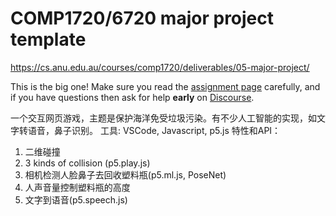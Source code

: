 # COMP1720/6720 major project template

<https://cs.anu.edu.au/courses/comp1720/deliverables/05-major-project/>

This is the big one! Make sure you read the [assignment
page](https://cs.anu.edu.au/courses/comp1720/deliverables/05-major-project/)
carefully, and if you have questions then ask for help **early** on
[Discourse](https://discourse.cecs.anu.edu.au/c/comp1720).

一个交互网页游戏，主题是保护海洋免受垃圾污染。有不少人工智能的实现，如文字转语音，鼻子识别。
工具: VSCode, Javascript, p5.js
特性和API：
1) 二维碰撞
2) 3 kinds of collision (p5.play.js)
3) 相机检测人脸鼻子去回收塑料瓶(p5.ml.js, PoseNet)
4) 人声音量控制塑料瓶的高度
5) 文字到语音(p5.speech.js)

